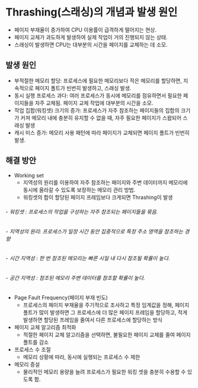 # Thrashing(스래싱)의 개념과 발생 원인
- 페이지 부재율이 증가하여 CPU 이용률이 급격하게 떨어지는 현상.
- 페이지 교체가 과도하게 발생하여 실제 작업이 거의 진행되지 않는 상태.
- 스래싱이 발생하면 CPU는 대부분의 시간을 페이지를 교체하는 데 소모.

## 발생 원인
- 부적절한 메모리 할당: 프로세스에 필요한 메모리보다 적은 메모리를 할당하면, 지속적으로 페이지 폴트가 빈번히 발생하고, 스래싱 발생.
- 동시 실행 프로세스 과다: 여러 프로세스가 동시에 메모리를 점유하면서 필요한 페이지들을 자주 교체됨. 페이지 교체 작업에 대부분의 시간을 소모.
- 작업 집합(워킹셋) 크기의 증가: 프로세스가 자주 참조하는 페이지들의 집합의 크기가 커져 메모리 내에 충분히 유지할 수 없을 때, 자주 필요한 페이지가 스왑되어 스래싱 발생
- 캐시 미스 증가: 메모리 사용 패턴에 따라 페이지가 교체되면 페이지 폴트가 빈번히 발생.

## 해결 방안
- Working set
  - 지역성의 원리를 이용하여 자주 참조하는 패이지와 주변 데이터까지 메모리에 동시에 올라갈 수 있도록 보장하는 메모리 관리 방법.
  - 워킹셋의 합이 할당된 페이지 프레임보다 크게되면 Thrashing이 발생
###### - 워킹셋 : 프로세스의 작업을 구성하는 자주 참조되는 페이지들을 묶음.
###### - 지역성의 원리: 프로세스가 일정 시간 동안 집중적으로 특정 주소 영역을 참조하는 경향
###### - 시간 지역성 : 한 번 참조된 메모리는 빠른 시일 내 다시 참조될 확률이 높다.
###### - 공간 지역성 : 참조된 메모리 주변 데이터를 참조할 확률이 높다.
- Page Fault Frequency(페이지 부재 빈도)
  - 프로세스의 페이지 부재율을 주기적으로 조사하고 특정 임계값을 정해, 페이지 폴트가 많이 발생하면 그 프로세스에 더 많은 페이지 프레임을 할당하고, 적게 발생하면 할당된 프레임을 줄여서 다른 프로세스에 할당하는 방식
- 페이지 교체 알고리즘 최적화
  - 적절한 페이지 교체 알고리즘을 선택하면, 불필요한 페이지 교체를 줄여 페이지 폴트를 감소
- 프로세스 수 조절
  - 메모리 상황에 따라, 동시에 실행되는 프로세스 수 제한
- 메모리 증설
  - 물리적인 메모리 용량을 늘려 프로세스가 필요한 워킹 셋을 충분히 수용할 수 있도록 함.
